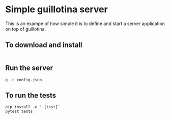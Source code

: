 # Simple guillotina server

This is an exampe of how simple it is to define and start a server
application on top of guillotina.


## To download and install

``` shell

```

## Run the server

``` shell
g -c config.json
```

## To run the tests

``` shell
pip install -e '.[test]'
pytest tests
```
